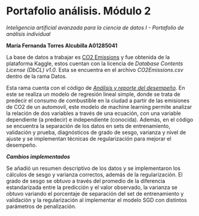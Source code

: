 # Portafolio análisis. Módulo 2
*Inteligencia artificial avanzada para la ciencia de datos I - Portafolio de análisis individual*

**María Fernanda Torres Alcubilla A01285041**

La base de datos a trabajar es [CO2 Emissions](https://www.kaggle.com/datasets/bhuviranga/co2-emissions) y fue obtenida de la plataforma Kaggle, estos cuentan con la licencia de *Database Contents License (DbCL) v1.0*. Esta se encuentra en el archivo *CO2Emissions.csv* dentro de la rama Datos.

Esta rama cuenta con el código de [*Análisis y reporte del desempeño*](Análisis_y_reporte_del_desempeño.ipynb). En este se realiza un modelo de regresión lineal simple, donde se trata de predecir el consumo de combustible en la ciudad a partir de las emisiones de CO2 de un automovil, este modelo de machine learning permite analizar la relación de dos variables a través de una ecuación, con una variable dependiente (a predecir) e independiente (conocida). Además, en el código se encuentra la separación de los datos en sets de entrenamiento, validación y prueba, diagnósticos de grado de sesgo, varianza y nivel de ajuste y se implementan técnicas de regularización para mejorar el desempeño.

***Cambios implementados***

Se añadió un resumen descriptivo de los datos y se implementaron los cálculos de sesgo y varianza correctos, además de la regularización. El grado de sesgo se obtuvo a través del promedio de la diferencia estandarizada entre la predicción y el valor observado, la varianza se obtuvo variando el porcentaje de separación del set de entrenamiento y validación y la regularización al implementar el modelo SGD con distintos parámetros de penalización. 
